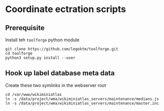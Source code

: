 # Coordinate ectration scripts

## Prerequisite

Install teh `toolforge` python module

```
git clone https://github.com/legoktm/toolforge.git
cd toolforge
python3 setup.py install --user
```

## Hook up label database meta data

Create these two symlinks in the webserver root

```
cd /var/www/wikiminiatlas
ln -s /data/project/wma/wikiminiatlas_servers/maintenance/medians.js
ln -s /data/project/wma/wikiminiatlas_servers/maintenance/master.inc
```
